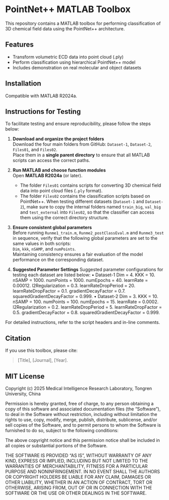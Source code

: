 # PointNet++ MATLAB Toolbox

This repository contains a MATLAB toolbox for performing classification of 3D chemical field data using the PointNet++ architecture.

## Features
- Transform volumetric ECD data into point cloud (.ply)
- Perform classification using hierarchical PointNet++ model
- Includes demonstration on real molecular and object datasets

## Installation
Compatible with MATLAB R2024a.

## Instructions for Testing
To facilitate testing and ensure reproducibility, please follow the steps below:

1. **Download and organize the project folders**  
   Download the four main folders from GitHub: `Dataset-1`, `Dataset-2`, `Files01`, and `Files02`.  
   Place them in a **single parent directory** to ensure that all MATLAB scripts can access the correct paths.

2. **Run MATLAB and choose function modules**  
   Open **MATLAB R2024a** (or later).
   - The folder `Files01` contains scripts for converting 3D chemical field data into point cloud files (`.ply` format).
   - The folder `Files02` contains the classification scripts based on PointNet++.
   When testing different datasets (`Dataset-1` and `Dataset-2`), make sure to copy the internal folders named `train_big`, `val_big` and `test_external` into `Files02`, so that the classifier can access them using the correct directory structure.

3. **Ensure consistent global parameters**  
   Before running `Runme1_train.m`, `Runme2_postClassEval.m` and `Runme3_test` in sequence, verify that the following global parameters are set to the same values in both scripts:  
   `Dim`, `kkk`, `nSAMP`, and `numPoints`.  
   Maintaining consistency ensures a fair evaluation of the model performance on the corresponding dataset.

4. **Suggested Parameter Settings**
   Suggested parameter configurations for testing each dataset are listed below:
	•	Dataset-1
Dim = 4.
KKK = 10.
nSAMP = 1000.
numPoints = 1000.
numEpochs = 40.
learnRate = 0.00012.
l2Regularization = 0.3.
learnRateDropPeriod = 20.
learnRateDropFactor = 0.1.
gradientDecayFactor = 0.7.
squaredGradientDecayFactor = 0.999.
	•	Dataset-2
Dim = 3.
KKK = 10.
nSAMP = 100.
numPoints = 100.
numEpochs = 15.
learnRate = 0.0002.
l2Regularization = 0.2.
learnRateDropPeriod = 5.
learnRateDropFactor = 0.5.
gradientDecayFactor = 0.8.
squaredGradientDecayFactor = 0.999.

For detailed instructions, refer to the script headers and in-line comments.

## Citation
If you use this toolbox, please cite:
> [Title], [Journal], [Year].

## MIT License
Copyright (c) 2025 Medical Intelligence Research Laboratory, Tongren University, China

Permission is hereby granted, free of charge, to any person obtaining a copy of this software and associated documentation files (the “Software”), to deal in the Software without restriction, including without limitation the rights to use, copy, modify, merge, publish, distribute, sublicense, and/or sell copies of the Software, and to permit persons to whom the Software is furnished to do so, subject to the following conditions:                       

The above copyright notice and this permission notice shall be included in all copies or substantial portions of the Software.                                

THE SOFTWARE IS PROVIDED “AS IS”, WITHOUT WARRANTY OF ANY KIND, EXPRESS OR IMPLIED, INCLUDING BUT NOT LIMITED TO THE WARRANTIES OF MERCHANTABILITY, FITNESS FOR A PARTICULAR PURPOSE AND NONINFRINGEMENT. IN NO EVENT SHALL THE AUTHORS OR COPYRIGHT HOLDERS BE LIABLE FOR ANY CLAIM, DAMAGES OR OTHER LIABILITY, WHETHER IN AN ACTION OF CONTRACT, TORT OR OTHERWISE, ARISING FROM, OUT OF OR IN CONNECTION WITH THE SOFTWARE OR THE USE OR OTHER DEALINGS IN THE SOFTWARE.
